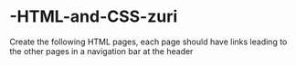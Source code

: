 # -HTML-and-CSS-zuri
Create the following HTML pages, each page should have links leading to the other pages in a navigation bar at the header
